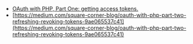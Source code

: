 - [OAuth with PHP, Part One: getting access tokens.](https://medium.com/square-corner-blog/oauth-with-php-part-one-getting-access-tokens-5a18b0b70099)
- [https://medium.com/square-corner-blog/oauth-with-php-part-two-refreshing-revoking-tokens-9ae065537c41](https://medium.com/square-corner-blog/oauth-with-php-part-two-refreshing-revoking-tokens-9ae065537c41)
